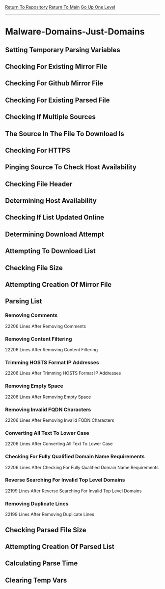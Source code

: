 [Return To Repository](https://github.com/deathbybandaid/piholeparser/)
[Return To Main](https://github.com/deathbybandaid/piholeparser/blob/master/RecentRunLogs/Mainlog.md)
[Go Up One Level](https://github.com/deathbybandaid/piholeparser/blob/master/RecentRunLogs/TopLevelScripts/30-Processing-External-Blacklists.md)
____________________________________
# Malware-Domains-Just-Domains
## Setting Temporary Parsing Variables
## Checking For Existing Mirror File
## Checking For Github Mirror File
## Checking For Existing Parsed File
## Checking If Multiple Sources
## The Source In The File To Download Is
## Checking For HTTPS
## Pinging Source To Check Host Availability
## Checking File Header
## Determining Host Availability
## Checking If List Updated Online
## Determining Download Attempt
## Attempting To Download List
## Checking File Size
## Attempting Creation Of Mirror File
## Parsing List
### Removing Comments
22206 Lines After Removing Comments
### Removing Content Filtering
22206 Lines After Removing Content Filtering
### Trimming HOSTS Format IP Addresses
22206 Lines After Trimming HOSTS Format IP Addresses
### Removing Empty Space
22206 Lines After Removing Empty Space
### Removing Invalid FQDN Characters
22206 Lines After Removing Invalid FQDN Characters
### Converting All Text To Lower Case
22206 Lines After Converting All Text To Lower Case
### Checking For Fully Qualified Domain Name Requirements
22206 Lines After Checking For Fully Qualified Domain Name Requirements
### Reverse Searching For Invalid Top Level Domains
22199 Lines After Reverse Searching For Invalid Top Level Domains
### Removing Duplicate Lines
22199 Lines After Removing Duplicate Lines
## Checking Parsed File Size
## Attempting Creation Of Parsed List
## Calculating Parse Time
## Clearing Temp Vars
